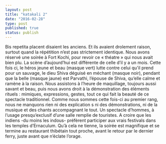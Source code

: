 ```yaml
---
layout: post
title: "katakali 2"
date: "2016-02-28"
type: post
published: true
status: publish
---
```


Bis repetita placent disaient les anciens. Et ils avaient drolement raison, surtout quand la répétition n’est pas strictement identique. Nous avons réservé une soirée à Fort Kochi, pour revoir ce « théatre » qui nous avait bien plu. La scène d’aujourd’hui est différente de celle d’il y a un mois. Cette fois ci, le héros jeune et beau (masque vert) lutte contre celui qu’il prend pour un sauvage, le dieu Shiva déguisé en méchant (masque noir), pendant que la belle (masque jaune) est Parvathi, l’épouse de Shiva, qu’elle calme et ramène à la raison. Nous assistons à l’heure de maquillage, toujours aussi savant et beau, puis nous avons droit à la démonstration des éléments rituels : mimiques, expressions, gestes, tout ce qui fait la beauté de ce spectacle traditionnel. Comme nous sommes cette fois-ci au premier rang, nous ne manquons rien ni des explication s ni des démonstrations, ni de la musique et des chants accompagnant le tout. Un spectacle d’hommes, à l’usage presqu’exclusif d’une salle remplie de touristes. A croire que les indiens -du moins les indous- préfèrent participer aux vrais festivals dans les temples d’Ernaculum. Qu’à cela ne tienne, la soirée est magnifique et se termine au restaurant thibétain tout proche, avant le retour par le dernier ferry, juste avant que n’éclate l’orage.
